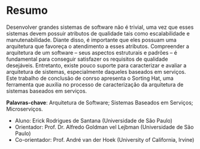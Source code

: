 # Resumo

Desenvolver grandes sistemas de software não é trivial, uma vez que esses sistemas devem possuir atributos de qualidade tais como escalabilidade e manutenabilidade. Diante disso, é importante que eles possuam uma arquitetura que favoreça o atendimento a esses atributos. Compreender a arquitetura de um software – seus aspectos estruturais e padrões – é fundamental para conseguir satisfazer os requisitos de qualidade desejáveis. Entretanto, existe pouco suporte para caracterizar e avaliar a arquitetura de sistemas, especialmente daqueles baseados em serviços. Este trabalho de conclusão de conrso apresenta o Sorting Hat, uma ferramenta que auxilia no processo de caracterização da arquitetura de sistemas baseados em serviços.

**Palavras-chave**: Arquitetura de Software; Sistemas Baseados em Serviços; Microserviços.

- Aluno: Erick Rodrigues de Santana (Universidade de São Paulo)
- Orientador: Prof. Dr. Alfredo Goldman vel Lejbman (Universidade de São Paulo)
- Co-orientador: Prof. André van der Hoek (University of California, Irvine)
